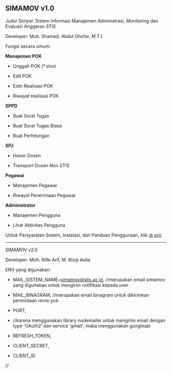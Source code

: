 SIMAMOV v1.0
-----------

Judul Skripsi: Sistem Informasi Manajemen Administrasi, Monitoring dan Evaluasi Anggaran STIS

Developer: Muh. Shamad, Abdul Ghofar, M.T.I.

Fungsi secara umum:

**Manajemen POK**

- Unggah POK (*.xlsx)

- Edit POK
  
- Entri Realisasi POK

- Riwayat realisasi POK
  
**SPPD**

- Buat Surat Tugas

- Buat Surat Tugas Biasa

- Buat Perhitungan

**SPJ**

- Honor Dosen

- Transport Dosen Non STIS

**Pegawai**

- Manajemen Pegawai

- Riwayat Penerimaan Pegawai

**Administrator**

- Manajemen Pengguna

- Lihat Aktivitas Pengguna


Untuk Persyaratan Sistem, Instalasi, dan Panduan Penggunaan, klik <a href="https://git.stis.ac.id/Shamad/simamov/wikis/home">di sini</a>.

------------------------------------------------------------------------------------------------------------------

SIMAMOV v2.0

Developer: Moh. Rifki Arif, M. Rizqi Aulia

ENV yang digunakan: 

- MAIL_SISTEM_NAME=simamov@stis.ac.id,    //merupakan email simamov yang digunakan untuk mengirim notifikasi kepada user 

- MAIL_BINAGRAM,                          //merupakan email binagram untuk dikirimkan permintaan revisi pok

- PORT, 

- //karena menggunakan library nodemailer untuk mengirim email dengan type 'OAuth2' dan service 'gmail', maka menggunakan googleapi

- REFRESH_TOKEN,

- CLIENT_SECRET,
    
- CLIENT_ID

//